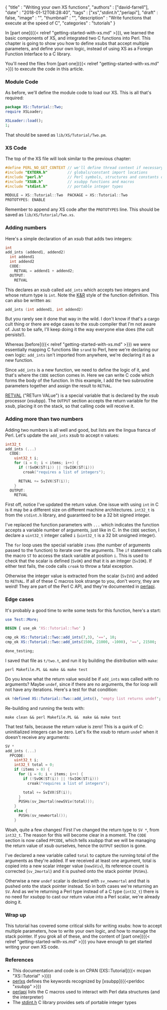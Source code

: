 
  {
    "title"       : "Writing your own XS functions",
    "authors"     : ["david-farrell"],
    "date"        : "2018-01-12T08:28:40",
    "tags"        : ["xs","stdint.h","perlapi"],
    "draft"       : false,
    "image"       : "",
    "thumbnail"   : "",
    "description" : "Write functions that execute at the speed of C",
    "categories"  : "tutorials"
  }


In [part one]({{< relref "getting-started-with-xs.md" >}}), we learned the basic components of XS, and integrated
two C functions into Perl. This chapter is going to show you how to define xsubs
that accept multiple parameters, and define your own logic, instead of using XS
as a Foreign Function Interface to a C library.

You'll need the files from [part one]({{< relref "getting-started-with-xs.md" >}}) to execute the code in this article.

### Module Code

As before, we'll define the module code to load our XS. This is all that's
required:

```perl
package XS::Tutorial::Two;
require XSLoader;

XSLoader::load();
1;
```

That should be saved as `lib/XS/Tutorial/Two.pm`.

### XS Code

The top of the XS file will look similar to the previous chapter:

```c
#define PERL_NO_GET_CONTEXT // we'll define thread context if necessary (faster)
#include "EXTERN.h"         // globals/constant import locations
#include "perl.h"           // Perl symbols, structures and constants definition
#include "XSUB.h"           // xsubpp functions and macros
#include "stdint.h"         // portable integer types

MODULE = XS::Tutorial::Two  PACKAGE = XS::Tutorial::Two
PROTOTYPES: ENABLE
```

Remember to append any XS code after the `PROTOTYPES` line. This should be saved
as `lib/XS/Tutorial/Two.xs`.

### Adding numbers

Here's a simple declaration of an xsub that adds two integers:

```c
int
add_ints (addend1, addend2)
  int addend1
  int addend2
  CODE:
    RETVAL = addend1 + addend2;
  OUTPUT:
    RETVAL
```

This declares an xsub called `add_ints` which accepts two integers and whose
return type is `int`. Note the [K&R](https://stackoverflow.com/questions/1630631/alternative-kr-c-syntax-for-function-declaration-versus-prototypes) style of the function definition. This can also be written as:

```c
add_ints (int addend1, int addend2)
```

But you rarely see it done that way in the wild. I don't know if that's a cargo
cult thing or there are edge cases to the xsub compiler that I'm not aware of.
Just to be safe, I'll keep doing it the way everyone else does (the cult
persists!).

Whereas [before]({{< relref "getting-started-with-xs.md" >}}) we were essentially mapping C functions like `srand` to Perl,
here we're declaring our own logic: `add_ints` isn't imported from anywhere,
we're declaring it as a new function.

Since `add_ints` is a new function, we need to define the logic of it, and
that's where the `CODE` section comes in. Here we can write C code which
forms the body of the function. In this example, I add the two subroutine
parameters together and assign the result to `RETVAL`.

[RETVAL](https://perldoc.perl.org/perlxs.html#The-RETVAL-Variable) ("RETurn VALue") is a special variable that is declared by the xsub processor
(xsubpp). The `OUTPUT` section accepts the return variable for the xsub, placing
it on the stack, so that calling code will receive it.

### Adding more than two numbers

Adding two numbers is all well and good, but lists are the lingua franca of
Perl. Let's update the `add_ints` xsub to accept n values:

```c
int32_t
add_ints (...)
  CODE:
    uint32_t i;
    for (i = 0; i < items; i++) {
      if (!SvOK(ST(i)) || !SvIOK(ST(i)))
        croak("requires a list of integers");

      RETVAL += SvIVX(ST(i));
    }
  OUTPUT:
    RETVAL
```

First off, notice I've updated the return value. One issue with using `int` in
C is it may be a different size on different machine architectures. `int32_t`
is from the `stdint.h` library, and guaranteed to be a 32 bit signed integer.

I've replaced the function parameters with `...` which indicates the function
accepts a variable number of arguments, just like in C. In the `CODE` section,
I declare a `uint32_t` integer called `i` (`uint32_t` is a 32 bit unsigned
integer).

The `for` loop uses the special variable `items` (the number of arguments passed
to the function) to iterate over the arguments. The `if` statement calls
the macro `ST` to access the stack variable at position `i`. This is used to
check that the scalar is defined (`SvOK`) and that it is an integer (`SvIOK`).
If either test fails, the code calls `croak` to throw a fatal exception.

Otherwise the integer value is extracted from the scalar (`SvIVX`) and added
to `RETVAL`. If all of these C macros look strange to you, don't worry, they are
weird! They are part of the Perl C API, and they're documented in [perlapi](https://perldoc.perl.org/perlapi.html).

### Edge cases

It's probably a good time to write some tests for this function, here's a
start:

```perl
use Test::More;

BEGIN { use_ok 'XS::Tutorial::Two' }

cmp_ok XS::Tutorial::Two::add_ints(7,3), '==', 10;
cmp_ok XS::Tutorial::Two::add_ints(1500, 21000, -1000), '==', 21500;

done_testing;
```

I saved that file as `t/two.t`, and run it by building the distribution with
`make`:

    perl Makefile.PL && make && make test


Do you know what the return value would be if `add_ints` was called with no
arguments? Maybe `undef`, since if there are no arguments, the for loop will
not have any iterations. Here's a test for that condition:

```perl
ok !defined XS::Tutorial::Two::add_ints(), 'empty list returns undef';
```

Re-building and running the tests with:

    make clean && perl Makefile.PL &&  make && make test

That test fails, because the return value is zero! This is a quirk of C:
uninitialized integers can be zero. Let's fix the xsub to return `undef` when
it doesn't receive any arguments:

```c
SV *
add_ints (...)
  PPCODE:
    uint32_t i;
    int32_t total = 0;
    if (items > 0) {
      for (i = 0; i < items; i++) {
        if (!SvOK(ST(i)) || !SvIOK(ST(i)))
          croak("requires a list of integers");

        total += SvIVX(ST(i));
      }
      PUSHs(sv_2mortal(newSViv(total)));
    }
    else {
      PUSHs(sv_newmortal());
    }
```

Woah, quite a few changes! First I've changed the return type to `SV *`, from
`int32_t`. The reason for this will become clear in a moment.  The `CODE` section
is now called `PPCODE`, which tells xsubpp that we will be managing the return
value of xsub ourselves, hence the `OUTPUT` section is gone.

I've declared a new variable called `total` to capture the running total of the
arguments as they're added. If we received at least one argument, total is copied
into a new scalar integer value (`newSViv`), its reference count is corrected
(`sv_2mortal`) and it is pushed onto the stack pointer (`PUSHs`).

Otherwise a new `undef` scalar is declared with `sv_newmortal` and that is pushed
onto the stack pointer instead. So in both cases we're returning an `SV`. And as
we're returning a Perl type instead of a C type (`int32_t`) there is no need for
xsubpp to cast our return value into a Perl scalar, we're already doing it.

### Wrap up

This tutorial has covered some critical skills for writing xsubs: how to accept
multiple parameters, how to write your own logic, and how to manage the stack
pointer. If you grok all of these, and the content of [part one]({{< relref "getting-started-with-xs.md" >}})
you have enough to get started writing your own XS code.

### References

- This documentation and code is on CPAN ([XS::Tutorial]({{< mcpan "XS::Tutorial" >}}))
- [perlxs](http://perldoc.perl.org/perlxs.html) defines the keywords recognized by [xsubpp]({{<perldoc "xsubpp" >}})
- [perlapi](http://perldoc.perl.org/perlapi.html) lists the C macros used to interact with Perl data structures (and the interpreter)
- The [stdint.h](http://pubs.opengroup.org/onlinepubs/009695399/basedefs/stdint.h.html) C library provides sets of portable integer types
